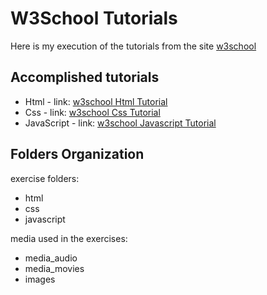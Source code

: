 # W3School Tutorials

Here is my execution of the tutorials from the site
[w3school](https://www.w3schools.com/)

## Accomplished tutorials

- Html        - link: [w3school Html Tutorial](https://www.w3schools.com/html/default.asp)
- Css         - link: [w3school Css Tutorial](https://www.w3schools.com/css/default.asp)
- JavaScript  - link: [w3school Javascript Tutorial](https://www.w3schools.com/js/default.asp)

## Folders Organization

exercise folders:
- html
- css
- javascript 

media used in the exercises:
- media_audio
- media_movies
- images
